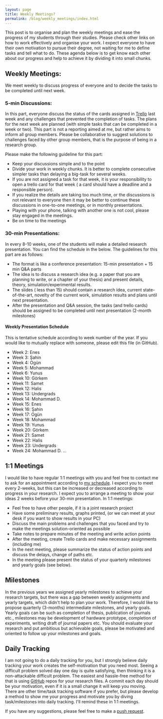 ```yaml
---
layout: page
title: Weekly Meetings?
permalink: /blog/weekly_meetings/index.html
---
```



This post is to organise and plan the weekly meetings and ease the progress of my students through their studies. Please check other links on how to work effectively and organise your work. I expect everyone to have their own motivation to pursue their degree, not waiting for me to define tasks and tell what to do. These agenda below is to get know each other about our progress and help to achieve it by dividing it into small chunks.



## Weekly Meetings:

We meet weekly to discuss progress of everyone and to decide the tasks to be completed until next week.

### 5-min Discussions:

In this part, everyone discuss the status of the cards assigned in [Trello](https://trello.com/b/WZnwFK3K/ozan-hoca) last week and any challenges that prevented the completion of tasks. The plans for the next week are planned (with simple tasks that can be completed in a week or two). This part is not a reporting aimed at me, but rather aims to inform all group members. Please be collaborative to suggest solutions to challenges faced by other group members, that is the purpose of being in a research group.

Please make the following guideline for this part:

- Keep your discussions simple and to the point
- Divide your work in weekly chunks. It is better to complete consecutive simpler tasks than delaying a big-task for several weeks.
- If you are not assigned a task for that week, it is your responsibility to open a trello card for that week ( a card should have a deadline and a responsible person).
- If you realize the details are taking too much time, or the discussions is not relevant to everyone then it may be better to continue these discussions in one-to-one meetings, or in monthly presentations.
- Playing with your phone, talking with another one is not cool, please stay engaged in the meetings.
- Be on time to the meetings

### 30-min Presentations:

In every 8-10 weeks, one of the students will make a detailed research presentation. You can find the schedule in the below. The guidelines for this part are as follows:

- The format is like a conference presentation: 15-min presentation + 15 min Q&A parts
- The idea is to discuss a research idea (e.g. a paper that you are planning to write, or a chapter of your thesis) and present details, theory, simulation/experimental results.
- The slides ( less than 15) should contain a research idea, current state-of-the-art, novelty of the current work, simulation results and plans until next presentation.
- After the presentation and Q&A session, the tasks (and trello cards) should be assigned to be completed until next presentation (2-month milestones)

#### Weekly Presentation Schedule

This is tentative schedule according to week number of the year. If you would like to mutually replace with someone, please edit this file (in GitHub).

- Week 2: Enes
- Week 3: Şahin
- Week 4: Ogün
- Week 5: Mohammad
- Week 6: Yunus
- Week 10: Görkem
- Week 11: Samet
- Week 12: Halis
- Week 13: Undergrads
- Week 14: Mohammad D.
- Week 15: Enes
- Week 16: Şahin
- Week 17: Ogün
- Week 18: Mohammad
- Week 19: Yunus
- Week 20: Görkem
- Week 21: Samet
- Week 22: Halis
- Week 23: Undergrads
- Week 24: Mohammad D.
...

## 1:1 Meetings

I would like to have regular 1:1 meetings with you and feel free to contact me to ask for an appointment according to [my schedule](keysan.me/schedule/). I expect you to meet every 2-weeks, but this can be increased or decreased according to progress in your research. I expect you to arrange a meeting to show your ideas 2 weeks before your 30-min presentation. In 1:1 meetings:

- Feel free to have other people, if it is a joint research project
- Have some preliminary results, graphs printed, (or we can meet at your desk if you want to show results in your PC)
- Discuss the main problems and challenges that you faced and try to make the meetings solution-oriented as possible
- Take notes to prepare minutes of the meeting and write action points
- After the meeting, create Trello cards and make necessary assignments (including me)
- In the next meeting, please summarize the status of action points and discuss the delays, change of paths etc.
- In the meeting please present the status of your quarterly milestones and yearly goals (see below).

## Milestones

In the previous years we assigned yearly milestones to achieve your research targets, but there was a gap between weekly assignments and yearly targets, which didn't help to plan your work. Therefore, I would like to propose quarterly (3-months) intermediate milestones, and yearly goals. Yearly goals can be such as completion of thesis, publication of journals etc., milestones may be development of hardware prototype, completion of experiments, writing draft of journal papers etc. You should evaluate your research and put ambitious but achievable goals, please be motivated and oriented to follow up your milestones and goals.

## Daily Tracking

I am not going to do a daily tracking for you, but I strongly believe daily tracking your work creates the self-motivation that you need most. Seeing a difficult problem solved day one day is quite satisfying, then thinking it is a non-attackable difficult problem. The easiest and hassle-free method for that is using [GitHub](https://github.com/) repos for your research files. A commit each day should be your motivation, even if it is a small change it will keep you moving. There are other time/task tracking software if you prefer, but please develop a method to show me your progress and motivate you by diving task/milestones into daily tracking. I'll remind these in 1:1 meetings.

If you have any suggestions, please feel free to make a [push request](https://github.com/ozank/ozank.github.io/tree/master/blog).

